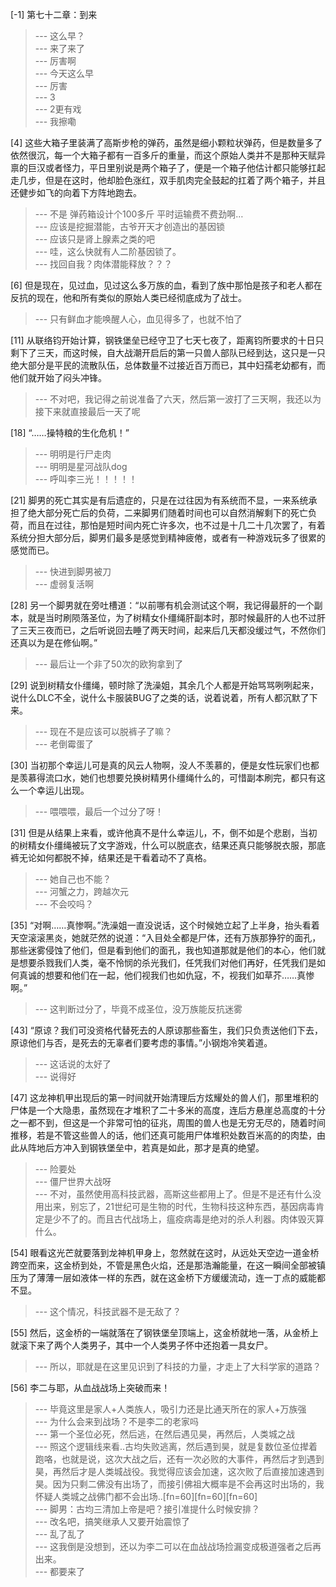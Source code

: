 
[-1] 第七十二章：到来
>--- 这么早？<br>
>--- 来了来了<br>
>--- 厉害啊<br>
>--- 今天这么早<br>
>--- 厉害<br>
>--- 3<br>
>--- 2更有戏<br>
>--- 我擦嘞<br>

[4] 这些大箱子里装满了高斯步枪的弹药，虽然是细小颗粒状弹药，但是数量多了依然很沉，每一个大箱子都有一百多斤的重量，而这个原始人类并不是那种天赋异禀的巨汉或者怪力，平日里别说是两个箱子了，便是一个箱子他估计都只能够扛起走几步，但是在这时，他却脸色涨红，双手肌肉完全鼓起的扛着了两个箱子，并且还健步如飞的向着下方阵地跑去。
>--- 不是 弹药箱设计个100多斤 平时运输费不费劲啊…<br>
>--- 应该是挖掘潜能，古爷开天才创造出的基因锁<br>
>--- 应该只是肾上腺素之类的吧<br>
>--- 哇，这么快就有人二阶基因锁了。<br>
>--- 找回自我？肉体潜能释放？？？<br>

[6] 但是现在，见过血，见过这么多万族的血，看到了族中那怕是孩子和老人都在反抗的现在，他和所有类似的原始人类已经彻底成为了战士。
>--- 只有鲜血才能唤醒人心，血见得多了，也就不怕了<br>

[11] 从联络钧开始计算，钢铁堡垒已经守卫了七天七夜了，距离钧所要求的十日只剩下了三天，而这时候，自大战潮开启后的第一只兽人部队已经到达，这只是一只绝大部分是平民的流散队伍，总体数量不过接近百万而已，其中妇孺老幼都有，而他们就开始了闷头冲锋。
>--- 不对吧，我记得之前说准备了六天，然后第一波打了三天啊，我还以为接下来就直接最后一天了呢<br>

[18] “……操特粮的生化危机！”
>--- 明明是行尸走肉<br>
>--- 明明是星河战队dog<br>
>--- 呼叫李三光！！！！！<br>

[21] 脚男的死亡其实是有后遗症的，只是在过往因为有系统而不显，一来系统承担了绝大部分死亡后的负荷，二来脚男们随着时间也可以自然消解剩下的死亡负荷，而且在过往，那怕是短时间内死亡许多次，也不过是十几二十几次罢了，有着系统分担大部分后，脚男们最多是感觉到精神疲倦，或者有一种游戏玩多了很累的感觉而已。
>--- 快进到脚男被刀<br>
>--- 虚弱复活啊<br>

[28] 另一个脚男就在旁吐槽道：“以前哪有机会测试这个啊，我记得最肝的一个副本，就是当时刷陨落圣位，为了树精女仆缰绳肝副本时，那时候最肝的人也不过肝了三天三夜而已，之后听说回去睡了两天时间，起来后几天都没缓过气，不然你们还真以为是在修仙啊。”
>--- 最后让一个非了50次的欧狗拿到了<br>

[29] 说到树精女仆缰绳，顿时除了洗澡姐，其余几个人都是开始骂骂咧咧起来，说什么DLC不全，说什么卡服装BUG了之类的话，说着说着，所有人都沉默了下来。
>--- 现在不是应该可以脱裤子了嘛？<br>
>--- 老倒霉蛋了<br>

[30] 当初那个幸运儿可是真的风云人物啊，没人不羡慕的，便是女性玩家们也都是羡慕得流口水，她们也想要兑换树精男仆缰绳什么的，可惜副本刷完，都只有这么一个幸运儿出现。
>--- 喂喂喂，最后一个过分了呀！<br>

[31] 但是从结果上来看，或许他真不是什么幸运儿，不，倒不如是个悲剧，当初的树精女仆缰绳被玩了文字游戏，什么可以脱底衣，结果还真只能够脱衣服，那底裤无论如何都脱不掉，结果还是干看着动不了真格。
>--- 她自己也不能？<br>
>--- 河蟹之力，跨越次元<br>
>--- 不会咬吗？<br>

[35] “对啊……真惨啊。”洗澡姐一直没说话，这个时候她立起了上半身，抬头看着天空滚滚黑炎，她就茫然的说道：“入目处全都是尸体，还有万族那狰狞的面孔，那些迷雾侵蚀了他们，但是看到他们的面孔，我也知道那就是他们的本心，他们就是想要杀戮我们人类，毫不怜悯的杀光我们，任凭我们对他们再好，任凭我们是如何真诚的想要和他们在一起，他们视我们也如仇寇，不，视我们如草芥……真惨啊。”
>--- 这判断过分了，毕竟不成圣位，没万族能反抗迷雾<br>

[43] “原谅？我们可没资格代替死去的人原谅那些畜生，我们只负责送他们下去，原谅他们与否，是死去的无辜者们要考虑的事情。”小钢炮冷笑着道。
>--- 这话说的太好了<br>
>--- 说得好<br>

[47] 这龙神机甲出现后的第一时间就开始清理后方炫耀处的兽人们，那里堆积的尸体是一个大隐患，虽然现在才堆积了二十多米的高度，连后方悬崖总高度的十分之一都不到，但这是一个非常可怕的征兆，周围的兽人也是无穷无尽的，随着时间推移，若是不管这些兽人的话，他们还真可能用尸体堆积处数百米高的的肉垫，由此从阵地后方冲入到钢铁堡垒中，若真是如此，那才是真的绝望。
>--- 险要处<br>
>--- 僵尸世界大战呀<br>
>--- 不对，虽然使用高科技武器，高斯这些都用上了。但是不是还有什么没用出来，别忘了，21世纪可是生物的时代，生物科技这种东西，基因病毒肯定是少不了的。而且古代战场上，瘟疫病毒是绝对的杀人利器。肉体毁灭算什么。<br>

[54] 眼看这光芒就要落到龙神机甲身上，忽然就在这时，从远处天空边一道金桥跨空而来，这金桥到处，不管是黑色火焰，还是那浩瀚能量，在这一瞬间全部被镇压为了薄薄一层如液体一样的东西，就在这金桥下方缓缓流动，连一丁点的威能都不显。
>--- 这个情况，科技武器不是无敌了？<br>

[55] 然后，这金桥的一端就落在了钢铁堡垒顶端上，这金桥就地一落，从金桥上就滚下来了两个人类男子，其中一个人类男子怀中还抱着一具女尸。
>--- 所以，耶就是在这里见识到了科技的力量，才走上了大科学家的道路？<br>

[56] 李二与耶，从血战战场上突破而来！
>--- 毕竟这里是家人+人类族人，吸引力还是比通天所在的家人+万族强<br>
>--- 为什么会来到战场？不是李二的老家吗<br>
>--- 第一个圣位必死，然后逃，在然后遇见昊，再然后，人类城之战<br>
>--- 照这个逻辑线来看..古均失败逃离，然后遇到昊，就是复数位圣位撵着跑咯，也就是说，这次大战之后，还有一次必败的大事件，再然后才到遇到昊，再然后才是人类城战役。我觉得应该会加速，这次败了后直接加速遇到昊。因为只剩二佛没有出场了，而接引佛祖大概率是不会再这时出场的，我怀疑人类城之战佛门都不会出场..[fn=60][fn=60][fn=60]<br>
>--- 脚男：古均三清加上帝是吧？接引准提什么时候安排？<br>
>--- 改名吧，搞笑继承人又要开始震惊了<br>
>--- 乱了乱了<br>
>--- 这我倒是没想到，还以为李二可以在血战战场捡漏变成极道强者之后再出来。<br>
>--- 都要来了<br>
